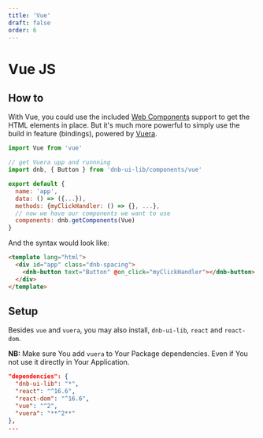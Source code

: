 ```yaml
---
title: 'Vue'
draft: false
order: 6
---
```


# Vue JS

## How to

With Vue, you could use the included [Web Components](/uilib/usage/first-steps/web-components) support to get the HTML elements in place. But it's much more powerful to simply use the build in feature (bindings), powered by [Vuera](https://github.com/akxcv/vuera).

```js
import Vue from 'vue'

// get Vuera upp and runnning
import dnb, { Button } from 'dnb-ui-lib/components/vue'

export default {
  name: 'app',
  data: () => ({...}),
  methods: {myClickHandler: () => {}, ...},
  // now we have our components we want to use
  components: dnb.getComponents(Vue)
}
```

And the syntax would look like:

```html
<template lang="html">
  <div id="app" class="dnb-spacing">
    <dnb-button text="Button" @on_click="myClickHandler"></dnb-button>
  </div>
</template>
```

## Setup

Besides `vue` and `vuera`, you may also install, `dnb-ui-lib`, `react` and `react-dom`.

**NB:** Make sure You add `vuera` to Your Package dependencies. Even if You not use it directly in Your Application.

```json
"dependencies": {
  "dnb-ui-lib": "*",
  "react": "^16.6",
  "react-dom": "^16.6",
  "vue": "^2",
  "vuera": "**^2**"
},
...
```
